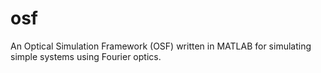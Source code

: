 # osf
An Optical Simulation Framework (OSF) written in MATLAB for simulating simple systems using Fourier optics.
